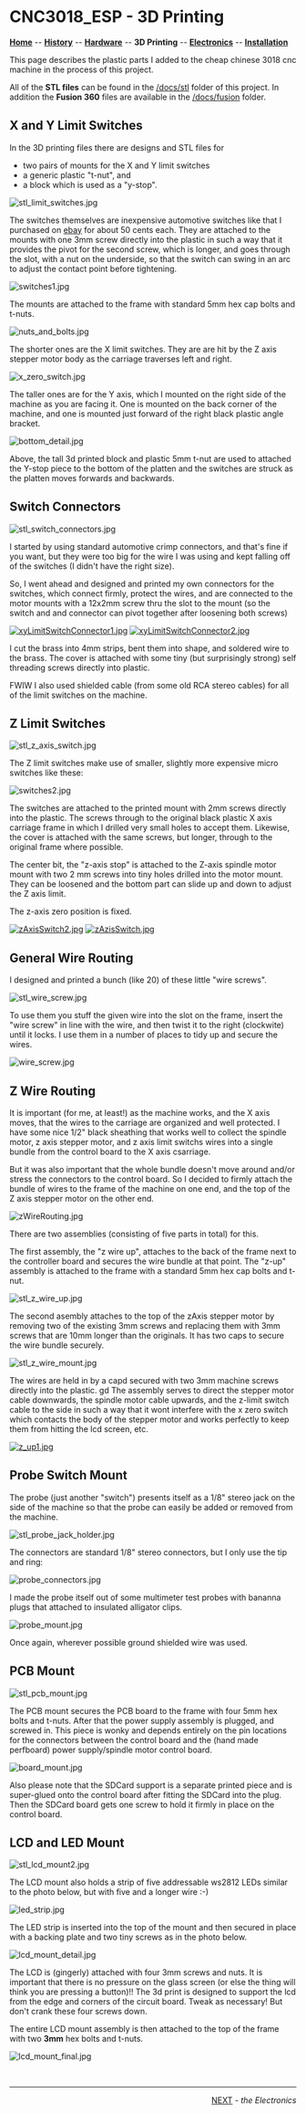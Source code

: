# CNC3018_ESP - 3D Printing

**[Home](readme.md)** --
**[History](history.md)** --
**[Hardware](hardware.md)** --
**3D Printing** --
**[Electronics](electronics.md)** --
**[Installation](installation.md)**

This page describes the plastic parts I added to the cheap chinese 3018 cnc
machine in the process of this project.

All of the **STL files** can be found in the [/docs/stl](stl) folder of this project.
In addition the **Fusion 360** files are available in the [/docs/fusion](fusion) folder.


## X and Y Limit Switches

In the 3D printing files there are designs and STL files for

- two pairs of mounts for the X and Y limit switches
- a generic plastic "t-nut", and
- a block which is used as a "y-stop".

![stl_limit_switches.jpg](images/stl_limit_switches.jpg)

The switches themselves are inexpensive automotive switches like
that I purchased on [ebay](https://www.ebay.com/itm/264871803944)
for about 50 cents each.  They are attached to the mounts with one
3mm screw directly into the plastic in such a way that it provides the
pivot for the second screw, which is longer, and goes through
the slot, with a nut on the underside, so that the switch can swing
in an arc to adjust the contact point before tightening.

![switches1.jpg](images/switches1.jpg)

The mounts are attached to the frame with standard 5mm hex cap
bolts and t-nuts.

![nuts_and_bolts.jpg](images/nuts_and_bolts.jpg)


The shorter ones are the X limit switches. They are are hit by the
Z axis stepper motor body as the carriage traverses left and right.

![x_zero_switch.jpg](images/x_zero_switch.jpg)



The taller ones are for the Y axis, which I mounted on the
right side of the machine as you are facing it. One is mounted on the back
corner of the machine, and one is mounted just forward of
the right black plastic angle bracket.

![bottom_detail.jpg](images/bottom_detail.jpg)

Above, the tall 3d printed block and plastic 5mm t-nut are used to attached
the Y-stop piece to the bottom of the platten and the switches are struck as
the platten moves forwards and backwards.

## Switch Connectors

![stl_switch_connectors.jpg](images/stl_switch_connectors.jpg)

I started by using standard automotive crimp connectors, and
that's fine if you want, but they were too big for the wire
I was using and kept falling off of the switches (I didn't
have the right size).

So, I went ahead and designed and printed my own connectors
for the switches, which connect firmly, protect the wires,
and are connected to the motor mounts with a 12x2mm screw
thru the slot to the mount (so the switch and and connector
can pivot together after loosening both screws)

[![xyLimitSwitchConnector1.jpg](images/xyLimitSwitchConnector1.jpg)](images/xyLimitSwitchConnector1_large.jpg)
[![xyLimitSwitchConnector2.jpg](images/xyLimitSwitchConnector2.jpg)](images/xyLimitSwitchConnector2_large.jpg)

I cut the brass into 4mm strips, bent them into shape, and soldered wire to the brass.
The cover is attached with some tiny (but surprisingly strong) self threading screws
directly into plastic.

FWIW I also used shielded cable (from some old RCA stereo cables) for all of the limit
switches on the machine.


## Z Limit Switches

![stl_z_axis_switch.jpg](images/stl_z_axis_switch.jpg)

The Z limit switches make use of smaller, slightly more expensive micro
switches like these:

![switches2.jpg](images/switches2.jpg)

The switches are attached to the printed mount with 2mm screws directly into
the plastic. The screws through to the original black plastic
X axis carriage frame in which I drilled very small holes to accept
them.  Likewise, the cover is attached with the same screws, but
longer, through to the original frame where possible.


The center bit, the "z-axis stop" is attached to the Z-axis spindle motor mount
with two 2 mm screws into tiny holes drilled into the motor mount. They can be
loosened and the bottom part can slide up and down to adjust the Z axis limit.

The z-axis zero position is fixed.


[![zAxisSwitch2.jpg](images/zAxisSwitch2.jpg)](images/zAzisSwitch2_large.jpg)
[![zAzisSwitch.jpg](images/zAzisSwitch.jpg)](images/zAzisSwitch_large.jpg)


## General Wire Routing

I designed and printed a bunch (like 20) of these little "wire screws".

![stl_wire_screw.jpg](images/stl_wire_screw.jpg)

To use them you stuff the given wire into the slot on the frame, insert
the "wire screw" in line with the wire, and then twist it to the right
(clockwite) until it locks.  I use them in a number of places to tidy up and secure
the wires.

![wire_screw.jpg](images/wire_screw.jpg)



## Z Wire Routing

It is important (for me, at least!) as the machine works, and the X axis moves,
that the wires to the carriage are organized and well protected.   I have some
nice 1/2" black sheathing that works well to collect the spindle motor, z axis stepper
motor, and z axis limit switchs wires into a single bundle from the control board
to the X axis csarriage.

But it was also important that the whole bundle doesn't move around and/or
stress the connectors to the control board. So I decided to firmly attach the
bundle of wires to the frame of the machine on one end, and the top of the
Z axis stepper motor on the other end.

![zWireRouting.jpg](images/zWireRouting.jpg)


There are two assemblies (consisting of five parts in total) for this.

The first assembly, the "z wire up", attaches to the back of the frame next
to the controller board and secures the wire bundle at that point.
The "z-up" assembly is attached to the frame with a standard 5mm hex cap
bolts and t-nut.

![stl_z_wire_up.jpg](images/stl_z_wire_up.jpg)

The second asembly attaches to the top of the zAxis stepper motor by removing
two of the existing 3mm screws and replacing them with 3mm screws that are 10mm
longer than the originals. It has two caps to secure the wire bundle securely.

![stl_z_wire_mount.jpg](images/stl_z_wire_mount.jpg)

The wires are held in by a capd secured with two 3mm machine screws directly
into the plastic.
 gd
The assembly serves to direct the stepper motor cable downwards, the spindle
motor cable upwards, and the z-limit switch cable to the side in such a
way that it wont interfere with the x zero switch which contacts the body
of the stepper motor and works perfectly to keep them from hitting the
lcd screen, etc.

[![z_up1.jpg](images/z_up1.jpg)](images/z_up1_large.jpg)


## Probe Switch Mount

The probe (just another "switch") presents itself as a 1/8" stereo jack on
the side of the machine so that the probe can easily be added or removed
from the machine.

![stl_probe_jack_holder.jpg](images/stl_probe_jack_holder.jpg)

The connectors are standard 1/8" stereo connectors, but I only
use the tip and ring:

![probe_connectors.jpg](images/probe_connectors.jpg)

I made the probe itself out of some multimeter test probes with
bananna plugs that attached to insulated alligator clips.

![probe_mount.jpg](images/probe_mount.jpg)

Once again, wherever possible ground shielded wire was used.

## PCB Mount

![stl_pcb_mount.jpg](images/stl_pcb_mount.jpg)

The PCB mount secures the PCB board to the frame with four 5mm hex bolts
and t-nuts.  After that the power supply assembly is plugged, and screwed
in.  This piece is wonky and depends entirely on the pin locations for
the connectors between the control board and the (hand made perfboard)
power supply/spindle motor control board.

![board_mount.jpg](images/board_mount.jpg)

Also please note that the SDCard support is a separate printed piece
and is super-glued onto the control board after fitting the SDCard into
the plug.  Then the SDCard board gets one screw to hold it firmly
in place on the control board.


## LCD and LED Mount

![stl_lcd_mount2.jpg](images/stl_lcd_mount2.jpg)

The LCD mount also holds a strip of five addressable ws2812 LEDs
similar to the photo below, but with five and a longer wire :-)

![led_strip.jpg](images/led_strip.jpg)

The LED strip is inserted into the top of the mount and then secured
in place with a backing plate and two tiny screws as in the photo
below.

![lcd_mount_detail.jpg](images/lcd_mount_detail.jpg)

The LCD is (gingerly) attached with four 3mm screws and nuts.  It is
important that there is no pressure on the glass screen (or else
the thing will think you are pressing a button)!!  The 3d print is
designed to support the lcd from the edge and corners of the circuit
board.  Tweak as necessary! But don't crank these four screws down.

The entire LCD mount assembly is then attached to the top of the frame
with two **3mm** hex bolts and t-nuts.

![lcd_mount_final.jpg](images/lcd_mount_final.jpg)


<br>
<hr>
<div style="text-align: right">
<a href='electronics.md'>NEXT</a><i> - the Electronics</i>
</div>
